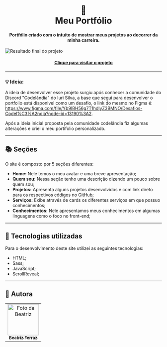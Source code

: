 <h1 align="center">
  📰<br>Meu Portfólio
</h1>
<h4 align="center">
  Portfólio criado com o intuito de mostrar meus projetos ao decorrer da minha carreira.
</h4>

![Resultado final do projeto](assets/image/DesignCompleto.gif)

<h4 align="center"><a href="https://bea-ferraz.github.io/Portifolio/">Clique para visitar o projeto</a></h4>

---

### 💡 Ideia:

 A ideia de desenvolver esse projeto surgiu após conhecer a comunidade do Discord "Codelândia" do Iuri Silva, a base que segui para desenvolver o portfolio está disponivel como um desafio, o link do mesmo no Figma é: https://www.figma.com/file/Yb9IBH56g7T1hdIyZ3BMNO/Desafios-Codel%C3%A2ndia?node-id=13190%3A2.
 
 Após a ideia inicial proposta pela comunidade codelândia fiz algumas alterações e criei o meu portifolio personalizado.
 
---

## 📚 Seções
O site é composto por 5 seções diferentes:

- **Home:** Nele temos o meu avatar e uma breve apresentação;
- **Quem sou:** Nessa seção tenho uma descrição dizendo um pouco sobre quem sou;
- **Projetos:** Apresenta alguns projetos desenvolvidos e com link direto para os respectivos códigos no GitHub;
- **Serviços:** Exibe através de cards os diferentes serviços em que possuo conhecimentos;
- **Conhecimentos:** Nele apresentamos meus conhecimentos em algumas linguagens como o foco no front-end;

---

## 💼 Tecnologias utilizadas
Para o desenvolvimento deste site utilizei as seguintes tecnologias:

- HTML;
- Sass;
- JavaScript;
- ScrollReveal;

---

## 🦄 Autora<br>
<table>
  <tr>
    <td align="center">
      <a href="https://github.com/bea-ferraz">
        <img src="https://ik.imagekit.io/bga7odqg1yl/HACKATON/1690235267349_bFfePpBbv.jpg?updatedAt=169223385232" width="100px;"       
         alt="Foto da Beatriz"/><br>
        <sub>
          <b>Beatriz Ferraz</b>
        </sub>
      </a>
    </td>
  </tr>
</table>
